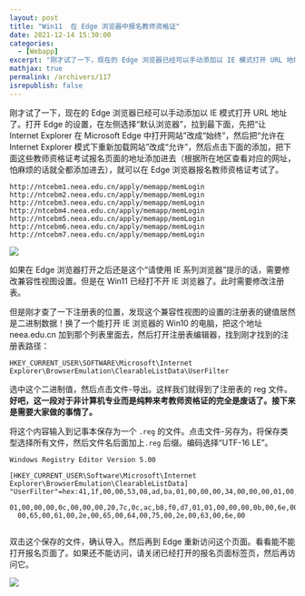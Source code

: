 ```yaml
---
layout: post
title: "Win11  在 Edge 浏览器中报名教师资格证"
date: 2021-12-14 15:30:00
categories: 
  - [Webapp]
excerpt: "刚才试了一下，现在的 Edge 浏览器已经可以手动添加以 IE 模式打开 URL 地址了。打开 Edge 的设置，搜索 Internet Explorer，拉到最下面，先把“让 Internet Explorer 在 Microsoft Edge 中打开网站”改成“始终”，然后把“允许在 Internet Explorer 模式下重新加载网站”改成“允许”，然后点击下面的添加，把教师资格证考试报名页面的地址添加进去，就可以在 Edge 浏览器报名教师资格证考试了。"
mathjax: true
permalink: /archivers/117
isrepublish: false
---
```


刚才试了一下，现在的 Edge 浏览器已经可以手动添加以 IE 模式打开 URL 地址了。打开 Edge 的设置，在左侧选择“默认浏览器”，拉到最下面，先把“让 Internet Explorer 在 Microsoft Edge 中打开网站”改成“始终”，然后把“允许在 Internet Explorer 模式下重新加载网站”改成“允许”，然后点击下面的添加，把下面这些教师资格证考试报名页面的地址添加进去（根据所在地区查看对应的网址，怕麻烦的话就全都添加进去），就可以在 Edge 浏览器报名教师资格证考试了。

```
http://ntcebm1.neea.edu.cn/apply/memapp/memLogin
http://ntcebm2.neea.edu.cn/apply/memapp/memLogin
http://ntcebm3.neea.edu.cn/apply/memapp/memLogin
http://ntcebm4.neea.edu.cn/apply/memapp/memLogin
http://ntcebm5.neea.edu.cn/apply/memapp/memLogin
http://ntcebm6.neea.edu.cn/apply/memapp/memLogin
http://ntcebm7.neea.edu.cn/apply/memapp/memLogin
```

![](https://pic1.xuehuaimg-x.com/proxy/https://img-blog.csdnimg.cn/c3c594727ba14421a4167e210357dfe0.png)

如果在 Edge 浏览器打开之后还是这个“请使用 IE 系列浏览器”提示的话，需要修改兼容性视图设置。但是在 Win11 已经打不开 IE 浏览器了。此时需要修改注册表。

但是刚才查了一下注册表的位置，发现这个兼容性视图的设置的注册表的键值居然是二进制数据！换了一个能打开 IE 浏览器的 Win10 的电脑，把这个地址 neea.edu.cn 加到那个列表里面去，然后打开注册表编辑器，找到刚才找到的注册表路径：

```
HKEY_CURRENT_USER\SOFTWARE\Microsoft\Internet Explorer\BrowserEmulation\ClearableListData\UserFilter
```

选中这个二进制值，然后点击文件-导出。这样我们就得到了注册表的 reg 文件。 **好吧，这一段对于非计算机专业而是纯粹来考教师资格证的完全是废话了。接下来是需要大家做的事情了。**

将这个内容输入到记事本保存为一个 ```.reg``` 的文件。点击文件-另存为，将保存类型选择所有文件，然后文件名后面加上```.reg``` 后缀。编码选择“UTF-16 LE”。

```reg
Windows Registry Editor Version 5.00

[HKEY_CURRENT_USER\Software\Microsoft\Internet Explorer\BrowserEmulation\ClearableListData]
"UserFilter"=hex:41,1f,00,00,53,08,ad,ba,01,00,00,00,34,00,00,00,01,00,00,00,\
  01,00,00,00,0c,00,00,00,20,7c,0c,ac,b8,f0,d7,01,01,00,00,00,0b,00,6e,00,65,\
  00,65,00,61,00,2e,00,65,00,64,00,75,00,2e,00,63,00,6e,00


```

双击这个保存的文件，确认导入。然后再到 Edge 重新访问这个页面。看看能不能打开报名页面了。如果还不能访问，请关闭已经打开的报名页面标签页，然后再访问它。

![](https://pic1.xuehuaimg-x.com/proxy/https://img-blog.csdnimg.cn/014e0d3c49dd4a4db471da6d2a52f885.png)